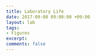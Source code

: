 ```yaml
---
title: Laboratory Life
date: 2017-09-08 09:00:00 +09:00
layout: lab
tags:
- Figures
excerpt: 
comments: false
---
```

